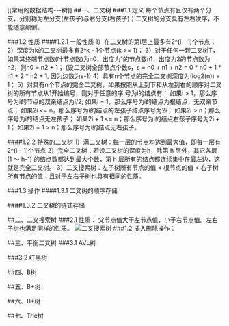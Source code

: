 [[常用的数据结构---树]]
##一、二叉树
###1.1 定义
每个节点有且仅有两个分支，分别称为左分支(左孩子)与右分支(右孩子)；二叉树的分支具有左右次序，不能随意颠倒。

###1.2 性质
####1.2.1 一般性质
1）在二叉树的第i层上最多有2^(i - 1)个节点；
2）深度为k的二叉树最多有2^k - 1个节点(k >= 1)；
3）对于任何一颗二叉树T，如果其终端节点数(叶节点数)为n0，出度为1的节点数n1，出度为2的节点数为n2，则n0 = n2 + 1；
(设二叉树全部节点个数s，s = n0 + n1 + n2 = 0 * n0 + 1 * n1 + 2 * n2 + 1, 因为边数为s-1)
4）具有n个节点的完全二叉树深度为(log2(n)) + 1；
5）对具有n个节点的完全二叉树，如果按照从上到下和从左到右的顺序对二叉树的所有节点从1开始编号，则对于任意的序
号为i的结点有：
如果i > 1，那么序号为i的节点的双亲结点为i/2;
如果i = 1，那么序号为i的结点为根结点，无双亲节点；
如果2i <= n，那么序号为i的结点的左孩子结点序号为2i；
如果2i > n；那么序号为i的结点无左孩子；
如果2i + 1 <= n；那么序号为i的结点右孩子序号为2i + 1；
如果2i + 1 > n；那么序号为i的结点无右孩子。

####1.2.2 特殊的二叉树
1）满二叉树：每一层的节点均达到最大值，即每一层有2^(i - 1)个节点
2）完全二叉树：若设二叉树的深度为h，除第 h 层外，其它各层 (1 ～ h-1) 的结点数都达到最大个数，第 h 层所有的结点都连续集中在最左边，这就是完全二叉树。
3）二叉搜索树：左子树所有节点的值 < 根节点的值 < 右子树所有节点的值；且对于左右子树也具有相同的性质。

###1.3 操作
####1.3.1 二叉树的顺序存储

####1.3.2 二叉树的链式存储



##二、二叉搜索树
###2.1 性质：
父节点值大于左节点值，小于右节点值。左右子树也满足同样的性质。
![二叉搜索树](/assets/二叉搜索树.png)
###1.2 插入删除操作：

##三、平衡二叉树
###3.1 AVL树

###3.2 红黑树

##四、B树

##五、B+树


##六、B*树


##七、Trie树
